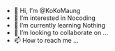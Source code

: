- 👋 Hi, I’m @KoKoMaung
- 👀 I’m interested in Nocoding
- 🌱 I’m currently learning Nothing
- 💞️ I’m looking to collaborate on ...
- 📫 How to reach me ...

<!---
Pyaesonephyo0962/Pyaesonephyo0962 is a ✨ special ✨ repository because its `README.md` (this file) appears on your GitHub profile.
You can click the Preview link to take a look at your changes.
--->
